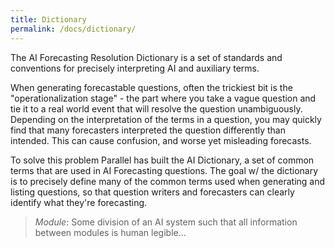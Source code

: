 ```yaml
---
title: Dictionary
permalink: /docs/dictionary/
---
```


The AI Forecasting Resolution Dictionary is a set of standards and conventions for precisely interpreting AI and auxiliary terms.

When generating forecastable questions, often the trickiest bit is the "operationalization stage" - the part where you take a vague question and tie it to a real world event that will resolve the question unambiguously. Depending on the interpretation of the terms in a question, you may quickly find that many forecasters interpreted the question differently than intended. This can cause confusion, and worse yet misleading forecasts.

To solve this problem Parallel has built the AI Dictionary, a set of common terms that are used in AI Forecasting questions. The goal w/ the dictionary is to precisely define many of the common terms used when generating and listing questions, so that question writers and forecasters can clearly identify what they're forecasting.

> *Module*:
> Some division of an AI system such that all information between modules is human legible...



